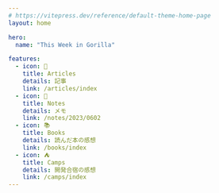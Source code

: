 ```yaml
---
# https://vitepress.dev/reference/default-theme-home-page
layout: home

hero:
  name: "This Week in Gorilla"

features:
  - icon: 📰
    title: Articles
    details: 記事
    link: /articles/index
  - icon: 📔
    title: Notes
    details: メモ
    link: /notes/2023/0602
  - icon: 📚
    title: Books
    details: 読んだ本の感想
    link: /books/index
  - icon: ⛺
    title: Camps
    details: 開発合宿の感想
    link: /camps/index
---
```

